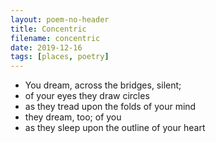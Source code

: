 ```yaml
---
layout: poem-no-header
title: Concentric
filename: concentric
date: 2019-12-16
tags: [places, poetry]
---
```


- You dream, across the bridges, silent;
- of your eyes they draw circles
- as they tread upon the folds of your mind
- they dream, too; of you
- as they sleep upon the outline of your heart
